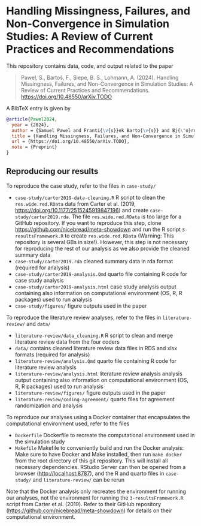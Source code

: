 # Handling Missingness, Failures, and Non-Convergence in Simulation Studies: A Review of Current Practices and Recommendations

This repository contains data, code, and output related to the paper

> Pawel, S., Bartoš, F., Siepe, B. S., Lohmann, A. (2024). Handling Missingness, Failures, and Non-Convergence in Simulation Studies: A Review of Current Practices and Recommendations. <https://doi.org/10.48550/arXiv.TODO>

  
A BibTeX entry is given by

```BibTeX
@article{Pawel2024,
  year = {2024},
  author = {Samuel Pawel and Franti{\v{s}}ek Barto{\v{s}} and Bj{\"o}rn S. Siepe and Anna Lohmann},
  title = {Handling Missingness, Failures, and Non-Convergence in Simulation Studies: A Review of Current Practices and Recommendations},
  url = {https://doi.org/10.48550/arXiv.TODO},
  note = {Preprint}
}
```

## Reproducing our results

To reproduce the case study, refer to the files in `case-study/`

* `case-study/carter2019-data-cleaning.R` R script to clean the
  `res.wide.red.RData` data from Carter et al. (2019,
  <https://doi.org/10.1177/2515245919847196>) and create
  `case-study/carter2019.rda`. The file `res.wide.red.RData` is too large for a
  GitHub repository. If you want to reproduce this step, clone
  <https://github.com/nicebread/meta-showdown> and run the R script
  `3-resultsFramework.R` to create `res.wide.red.RData` (Warning: This
  repository is several GBs in size!). However, this step is not necessary for
  reproducing the rest of our analysis as we also provide the cleaned summary
  data
* `case-study/carter2019.rda` cleaned summary data in rda format (required for
  analysis)
* `case-study/carter2019-analysis.Qmd` quarto file containing R code for case
  study analysis
* `case-study/carter2019-analysis.html` case study analysis output containing
  also information on computational environment (OS, R, R packages) used to run
  analysis
* `case-study/figures/` figure outputs used in the paper


To reproduce the literature review analyses, refer to the files in
`literature-review/` and `data/`

* `literature-review/data_cleaning.R` R script to clean and merge literature
  review data from the four coders
* `data/` contains cleaned literature review data files in RDS and xlsx formats
  (required for analysis)
* `literature-review/analysis.Qmd` quarto file containing R code for literature
  review analysis
* `literature-review/analysis.html` literature review analysis analysis output
  containing also information on computational environment (OS, R, R packages)
  used to run analysis
* `literature-review/figures/` figure outputs used in the paper
* `literature-review/coding-agreement/` quarto files for agreement randomization
  and analysis
  
To reproduce our analyses using a Docker container that encapsulates the
computational environment used, refer to the files

* `Dockerfile` Dockerfile to recreate the computational environment used in the
  simulation study
* `Makefile` Makefile to conveniently build and run the Docker analysis: Make
  sure to have Docker and Make installed, then run `make docker` from the root
  directory of this git repository. This will install all necessary
  dependencies. RStudio Server can then be opened from a browser
  (<http://localhost:8787>), and the R and quarto files in `case-study/` and
  `literature-review/` can be rerun

Note that the Docker analysis only recreates the environment for running our
analyses, not the environment for running the `3-resultsFramework.R` script from
Carter et al. (2019). Refer to their GitHub repository
(<https://github.com/nicebread/meta-showdown>) for details on their
computational environment.

